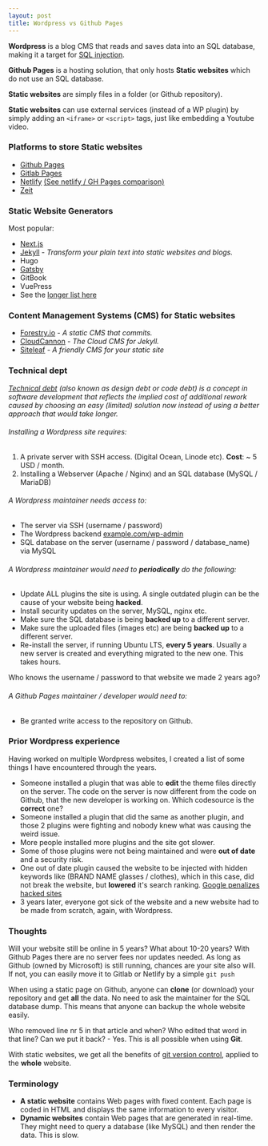 ```yaml
---
layout: post
title: Wordpress vs Github Pages
---
```


**Wordpress** is a blog CMS that reads and saves data into an SQL database, making it a target for [SQL injection](https://en.wikipedia.org/wiki/SQL_injection).

**Github Pages** is a hosting solution, that only hosts **Static websites** which do not use an SQL database.

**Static websites** are simply files in a folder (or Github repository).

**Static websites** can use external services (instead of a WP plugin) by simply adding an `<iframe>` or `<script>` tags, just like embedding a Youtube video.

### Platforms to store Static websites
* [Github Pages](https://pages.github.com/)
* [Gitlab Pages](https://about.gitlab.com/product/pages/)
* [Netlify](https://www.netlify.com/) [(See netlify / GH Pages comparison)](https://www.netlify.com/github-pages-vs-netlify/)
* [Zeit](https://zeit.co/)


### Static Website Generators
Most popular:
* [Next.js](https://nextjs.org/)
* [Jekyll](https://jekyllrb.com/) - *Transform your plain text into static websites and blogs.*
* Hugo
* [Gatsby](https://www.gatsbyjs.org/)
* GitBook
* VuePress
* See the [longer list here](https://www.staticgen.com/)


### Content Management Systems (CMS) for Static websites
* [Forestry.io](https://forestriy.io) - *A static CMS that commits.*
* [CloudCannon](https://cloudcannon.com/) - *The Cloud CMS for Jekyll.*
* [Siteleaf](https://www.siteleaf.com/) - *A friendly CMS for your static site*


### Technical dept 

*[Technical debt](https://en.wikipedia.org/wiki/Technical_debt) (also known as design debt or code debt) is a concept in software development that reflects the implied cost of additional rework caused by choosing an easy (limited) solution now instead of using a better approach that would take longer.*


###### Installing a Wordpress site requires:
1. A private server with SSH access. (Digital Ocean, Linode etc). **Cost**: ~ 5 USD / month.
2. Installing a Webserver (Apache / Nginx) and an SQL database (MySQL / MariaDB)

###### A Wordpress maintainer needs access to:
* The server via SSH (username / password)
* The Wordpress backend [example.com/wp-admin]()
* SQL database on the server (username / password / database_name) via MySQL

###### A Wordpress maintainer would need to **periodically** do the following:
* Update ALL plugins the site is using. A single outdated plugin can be the cause of your website being **hacked**.
* Install security updates on the server, MySQL, nginx etc.
* Make sure the SQL database is being **backed up** to a different server.
* Make sure the uploaded files (images etc) are being **backed up** to a different server.
* Re-install the server, if running Ubuntu LTS, **every 5 years**. Usually a new server is created and everything migrated to the new one. This takes hours.

Who knows the username / password to that website we made 2 years ago?

###### A Github Pages maintainer / developer would need to:
* Be granted write access to the repository on Github.


### Prior Wordpress experience

Having worked on multiple Wordpress websites, I created a list of some things I have encountered through the years.

* Someone installed a plugin that was able to **edit** the theme files directly on the server. The code on the server is now different from the code on Github, that the new developer is working on. Which codesource is the **correct** one?
* Someone installed a plugin that did the same as another plugin, and those 2 plugins were fighting and nobody knew what was causing the weird issue.
* More people installed more plugins and the site got slower.
* Some of those plugins were not being maintained and were **out of date** and a security risk.
* One out of date plugin caused the website to be injected with hidden keywords like (BRAND NAME glasses / clothes), which in this case, did not break the website, but **lowered** it's search ranking.
[Google penalizes hacked sites](https://developers.google.com/web/fundamentals/security/hacked/)
* 3 years later, everyone got sick of the website and a new website had to be made from scratch, again, with Wordpress.


### Thoughts

Will your website still be online in 5 years? What about 10-20 years? With Github Pages there are no server fees nor updates needed.
As long as Github (owned by Microsoft) is still running, chances are your site also will. If not, you can easily move it to Gitlab or Netlify by a simple `git push`

When using a static page on Github, anyone can **clone** (or download) your repository and get **all** the data. No need to ask the maintainer for the SQL database dump.
This means that anyone can backup the whole website easily.

Who removed line nr 5 in that article and when? Who edited that word in that line? Can we put it back? - Yes. This is all possible when using **Git**.

With static websites, we get all the benefits of [git version control](https://en.wikipedia.org/wiki/Git), applied to the **whole** website.


### Terminology
* **A static website** contains Web pages with fixed content. Each page is coded in HTML and displays the same information to every visitor.
* **Dynamic websites** contain Web pages that are generated in real-time. They might need to query a database (like MySQL) and then render the data. This is slow.

